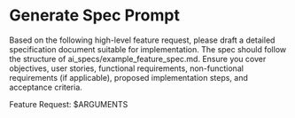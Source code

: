 # Generate Spec Prompt

Based on the following high-level feature request, please draft a detailed specification document suitable for implementation. The spec should follow the structure of ai_specs/example_feature_spec.md. Ensure you cover objectives, user stories, functional requirements, non-functional requirements (if applicable), proposed implementation steps, and acceptance criteria.

Feature Request: $ARGUMENTS
